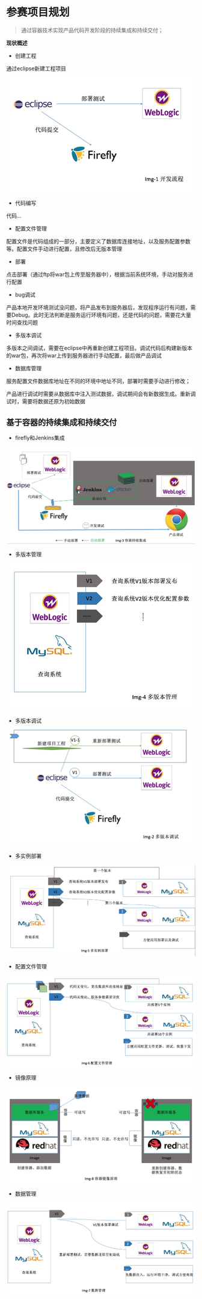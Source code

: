 # 参赛项目规划

> 通过容器技术实现产品代码开发阶段的持续集成和持续交付；

**现状概述**

- 创建工程

通过eclipse新建工程项目

![开发部署](assets/img-1开发流程.jpeg) 

- 代码编写

代码...

- 配置文件管理

配置文件是代码组成的一部分，主要定义了数据库连接地址，以及服务配置参数等。配置文件手动进行配置，且修改后无版本管理

- 部署

点击部署（通过ftp将war包上传至服务器中），根据当前系统环境，手动对服务进行配置

- bug调试

产品本地开发环境测试没问题，将产品发布到服务器后，发现程序运行有问题，需要Debug。此时无法判断是服务运行环境有问题，还是代码的问题，需要花大量时间查找问题

- 多版本调试

多版本之间调试，需要在eclipse中再重新创建工程项目。调试代码后构建新版本的war包，再次将war上传到服务器进行手动配置，最后做产品调试

- 数据库管理

服务配置文件数据库地址在不同的环境中地址不同，部署时需要手动进行修改；

产品进行调试时需要从数据库中注入测试数据，调试期间会有新数据生成。重新调试时，需要将数据还原为初始数据

## 基于容器的持续集成和持续交付

- firefly和Jenkins集成

![自动集成](assets/img-3自动集成.jpeg)

- 多版本管理

![多版本管理](assets/img-4多版本管理.jpeg)

- 多版本调试

![多版本调试](assets/img-2多版本调试.jpeg)

- 多实例部署

![多实例部署](assets/img-5多实例部署.jpeg)

- 配置文件管理

![配置文件管理](assets/img-6配置文件管理.jpeg)

- 镜像原理

![镜像原理](assets/img-8镜像原理.jpeg)

- 数据管理

![数据管理](assets/img-7数据管理.jpeg)





